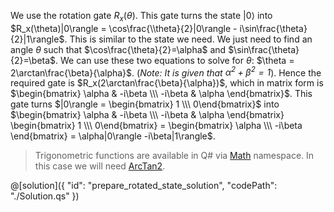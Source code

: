 We use the rotation gate $R_x(\theta)$. This gate turns the state $|0\rangle$ into $R_x(\theta)|0\rangle = \cos\frac{\\theta}{2}|0\rangle - i\sin\frac{\theta}{2}|1\rangle$.
This is similar to the state we need. We just need to find an angle $\theta$ such that $\cos\frac{\theta}{2}=\alpha$ and $\sin\frac{\theta}{2}=\beta$. We can use these two equations to solve for $\theta$: $\theta = 2\arctan\frac{\beta}{\alpha}$. (*Note: It is given that $\alpha^2 + \beta^2=1$*).
Hence the required gate is $R_x(2\arctan\frac{\beta}{\alpha})$, which in matrix form is $\begin{bmatrix} \alpha & -i\beta \\\ -i\beta & \alpha \end{bmatrix}$.
This gate turns $|0\rangle = \begin{bmatrix} 1 \\\ 0\end{bmatrix}$ into $\begin{bmatrix} \alpha & -i\beta \\\ -i\beta & \alpha \end{bmatrix} \begin{bmatrix} 1 \\\ 0\end{bmatrix} = \begin{bmatrix} \alpha \\\ -i\beta \end{bmatrix} = \alpha|0\rangle -i\beta|1\rangle$.

> Trigonometric functions are available in Q# via [Math](https://docs.microsoft.com/qsharp/api/qsharp/microsoft.quantum.math) namespace. In this case we will need [ArcTan2](https://docs.microsoft.com/qsharp/api/qsharp/microsoft.quantum.math.arctan2).

@[solution]({
    "id": "prepare_rotated_state_solution",
    "codePath": "./Solution.qs"
})
